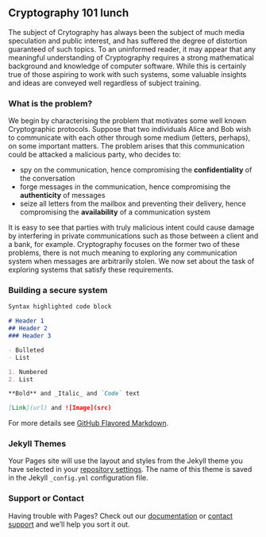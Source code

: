 ## Cryptography 101 lunch

The subject of Crytography has always been the subject of much media speculation and public interest, and has suffered the degree of distortion guaranteed of such topics. To an uninformed reader, it may appear that any meaningful understanding of Cryptography requires a strong mathematical background and knowledge of computer software. While this is certainly true of those aspiring to work with such systems, some valuable insights and ideas are conveyed well regardless of subject training.

### What is the problem?

We begin by characterising the problem that motivates some well known Cryptographic protocols. Suppose that two individuals Alice and Bob wish to communicate with each other through some medium (letters, perhaps), on some important matters. The problem arises that this communication could be attacked a malicious party, who decides to: 

- spy on the communication, hence compromising the **confidentiality** of the conversation
- forge messages in the communication, hence compromising the **authenticity** of messages
- seize all letters from the mailbox and preventing their delivery, hence compromising the **availability** of a communication system

It is easy to see that parties with truly malicious intent could cause damage by interfering in private communications such as those between a client and a bank, for example. Cryptography focuses on the former two of these problems, there is not much meaning to exploring any communication system when messages are arbitrarily stolen. We now set about the task of exploring systems that satisfy these requirements. 

### Building a secure system



```markdown
Syntax highlighted code block

# Header 1
## Header 2
### Header 3

- Bulleted
- List

1. Numbered
2. List

**Bold** and _Italic_ and `Code` text

[Link](url) and ![Image](src)
```

For more details see [GitHub Flavored Markdown](https://guides.github.com/features/mastering-markdown/).

### Jekyll Themes

Your Pages site will use the layout and styles from the Jekyll theme you have selected in your [repository settings](https://github.com/ChengSashankh/topics-over-lunch/settings). The name of this theme is saved in the Jekyll `_config.yml` configuration file.

### Support or Contact

Having trouble with Pages? Check out our [documentation](https://help.github.com/categories/github-pages-basics/) or [contact support](https://github.com/contact) and we’ll help you sort it out.
